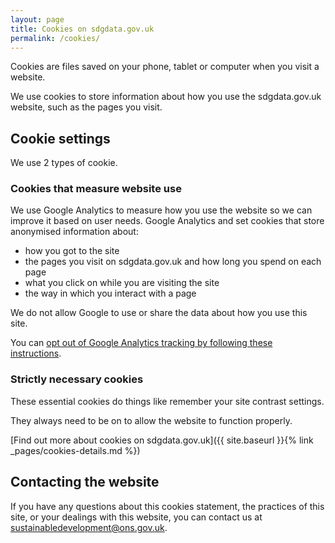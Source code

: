 ```yaml
---
layout: page
title: Cookies on sdgdata.gov.uk
permalink: /cookies/
---
```

Cookies are files saved on your phone, tablet or computer when you visit a website.

We use cookies to store information about how you use the sdgdata.gov.uk website, such as the pages you visit.

## Cookie settings
We use 2 types of cookie.

### Cookies that measure website use

We use Google Analytics to measure how you use the website so we can improve it based on user needs. Google Analytics and set cookies that store anonymised information about:

- how you got to the site
- the pages you visit on sdgdata.gov.uk and how long you spend on each page
- what you click on while you are visiting the site
- the way in which you interact with a page

We do not allow Google to use or share the data about how you use this site.

You can [opt out of Google Analytics tracking by following these instructions](https://tools.google.com/dlpage/gaoptout).

### Strictly necessary cookies

These essential cookies do things like remember your site contrast settings.

They always need to be on to allow the website to function properly.

[Find out more about cookies on sdgdata.gov.uk]({{ site.baseurl }}{% link _pages/cookies-details.md %})

## Contacting the website
If you have any questions about this cookies statement, the practices of this site, or your dealings with this website, you can contact us at <sustainabledevelopment@ons.gov.uk>.
